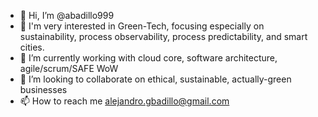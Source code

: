 - 👋 Hi, I’m @abadillo999
- 👀 I'm very interested in Green-Tech, focusing especially on sustainability, process observability, process predictability, and smart cities.
- 🌱 I’m currently working with cloud core, software architecture, agile/scrum/SAFE WoW
- 💞️ I’m looking to collaborate on ethical, sustainable, actually-green businesses 
- 📫 How to reach me alejandro.gbadillo@gmail.com
